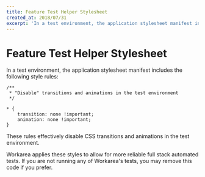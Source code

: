 ```yaml
---
title: Feature Test Helper Stylesheet
created_at: 2018/07/31
excerpt: 'In a test environment, the application stylesheet manifest includes the following style rules:'
---
```


# Feature Test Helper Stylesheet

In a test environment, the application stylesheet manifest includes the following style rules:

```
/**
 * "Disable" transitions and animations in the test environment
 */

* {
    transition: none !important;
    animation: none !important;
}
```

These rules effectively disable CSS transitions and animations in the test environment.

Workarea applies these styles to allow for more reliable full stack automated tests. If you are not running any of Workarea's tests, you may remove this code if you prefer.


